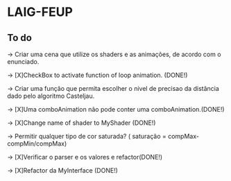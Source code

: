 # LAIG-FEUP

## To do

-> Criar uma cena que utilize os shaders e as animações, de acordo com o enunciado.

-> [X]CheckBox to activate function of loop animation. (DONE!)

-> Criar uma função que permita escolher o nivel de precisao da distância dado pelo algoritmo Casteljau.

-> [X]Uma comboAnimation não pode conter uma comboAnimation.(DONE!)

-> [X]Change name of shader to MyShader (DONE!)

-> Permitir qualquer tipo de cor saturada? ( saturação = compMax-compMin/compMax)

-> [X]Verificar o parser e os valores e refactor(DONE!)

-> [X]Refactor da MyInterface (DONE!)
